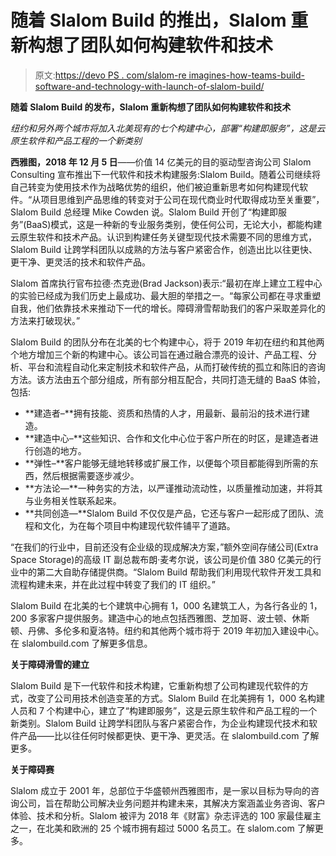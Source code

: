 # 随着 Slalom Build 的推出，Slalom 重新构想了团队如何构建软件和技术

> 原文:[https://devo PS . com/slalom-re imagines-how-teams-build-software-and-technology-with-launch-of-slalom-build/](https://devops.com/slalom-reimagines-how-teams-build-software-and-technology-with-launch-of-slalom-build/)

**随着 Slalom Build 的发布，Slalom 重新构想了团队如何构建软件和技术**

*纽约和另外两个城市将加入北美现有的七个构建中心，部署“构建即服务”，这是云原生软件和产品工程的一个新类别*

**西雅图，2018 年 12 月 5 日**——价值 14 亿美元的目的驱动型咨询公司 Slalom Consulting 宣布推出下一代软件和技术构建服务:Slalom Build。随着公司继续将自己转变为使用技术作为战略优势的组织，他们被迫重新思考如何构建现代软件。“从项目思维到产品思维的转变对于公司在现代商业时代取得成功至关重要”，Slalom Build 总经理 Mike Cowden 说。Slalom Build 开创了“构建即服务”(BaaS)模式，这是一种新的专业服务类别，使任何公司，无论大小，都能构建云原生软件和技术产品。认识到构建任务关键型现代技术需要不同的思维方式，Slalom Build 让跨学科团队以成熟的方法与客户紧密合作，创造出比以往更快、更干净、更灵活的技术和软件产品。

Slalom 首席执行官布拉德·杰克逊(Brad Jackson)表示:“最初在岸上建立工程中心的实验已经成为我们历史上最成功、最大胆的举措之一。“每家公司都在寻求重塑自我，他们依靠技术来推动下一代的增长。障碍滑雪帮助我们的客户采取差异化的方法来打破现状。”

Slalom Build 的团队分布在北美的七个构建中心，将于 2019 年初在纽约和其他两个地方增加三个新的构建中心。该公司旨在通过融合漂亮的设计、产品工程、分析、平台和流程自动化来定制技术和软件产品，从而打破传统的孤立和陈旧的咨询方法。该方法由五个部分组成，所有部分相互配合，共同打造无缝的 BaaS 体验，包括:

*   **建造者–**拥有技能、资质和热情的人才，用最新、最前沿的技术进行建造。
*   **建造中心–**这些知识、合作和文化中心位于客户所在的时区，是建造者进行创造的地方。
*   **弹性–**客户能够无缝地转移或扩展工作，以便每个项目都能得到所需的东西，然后根据需要逐步减少。
*   **方法论—**一种务实的方法，以严谨推动流动性，以质量推动加速，并将其与业务相关性联系起来。
*   **共同创造—**Slalom Build 不仅仅是产品，它还与客户一起形成了团队、流程和文化，为在每个项目中构建现代软件铺平了道路。

“在我们的行业中，目前还没有企业级的现成解决方案，”额外空间存储公司(Extra Space Storage)的高级 IT 副总裁布朗·麦考尔说，该公司是价值 380 亿美元的行业中的第二大自助存储提供商。“Slalom Build 帮助我们利用现代软件开发工具和流程构建未来，并在此过程中转变了我们的 IT 组织。”

Slalom Build 在北美的七个建筑中心拥有 1，000 名建筑工人，为各行各业的 1，200 多家客户提供服务。建造中心的地点包括西雅图、芝加哥、波士顿、休斯顿、丹佛、多伦多和夏洛特。纽约和其他两个城市将于 2019 年初加入建设中心。在 slalombuild.com 了解更多信息。

**关于障碍滑雪的建立**

Slalom Build 是下一代软件和技术构建，它重新构想了公司构建现代软件的方式，改变了公司用技术创造变革的方式。Slalom Build 在北美拥有 1，000 名构建人员和 7 个构建中心，建立了“构建即服务”，这是云原生软件和产品工程的一个新类别。Slalom Build 让跨学科团队与客户紧密合作，为企业构建现代技术和软件产品——比以往任何时候都更快、更干净、更灵活。在 slalombuild.com 了解更多。

**关于障碍赛**

Slalom 成立于 2001 年，总部位于华盛顿州西雅图市，是一家以目标为导向的咨询公司，旨在帮助公司解决业务问题并构建未来，其解决方案涵盖业务咨询、客户体验、技术和分析。Slalom 被评为 2018 年《财富》杂志评选的 100 家最佳雇主之一，在北美和欧洲的 25 个城市拥有超过 5000 名员工。在 slalom.com 了解更多。